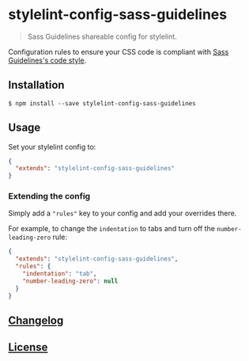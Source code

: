 # stylelint-config-sass-guidelines

> Sass Guidelines shareable config for stylelint.

Configuration rules to ensure your CSS code is compliant with [Sass Guidelines's code style](https://sass-guidelin.es/).

## Installation

```console
$ npm install --save stylelint-config-sass-guidelines
```

## Usage

Set your stylelint config to:

```json
{
  "extends": "stylelint-config-sass-guidelines"
}
```

### Extending the config

Simply add a `"rules"` key to your config and add your overrides there.

For example, to change the `indentation` to tabs and turn off the `number-leading-zero` rule:


```json
{
  "extends": "stylelint-config-sass-guidelines",
  "rules": {
    "indentation": "tab",
    "number-leading-zero": null
  }
}
```

## [Changelog](CHANGELOG.md)

## [License](LICENSE)
